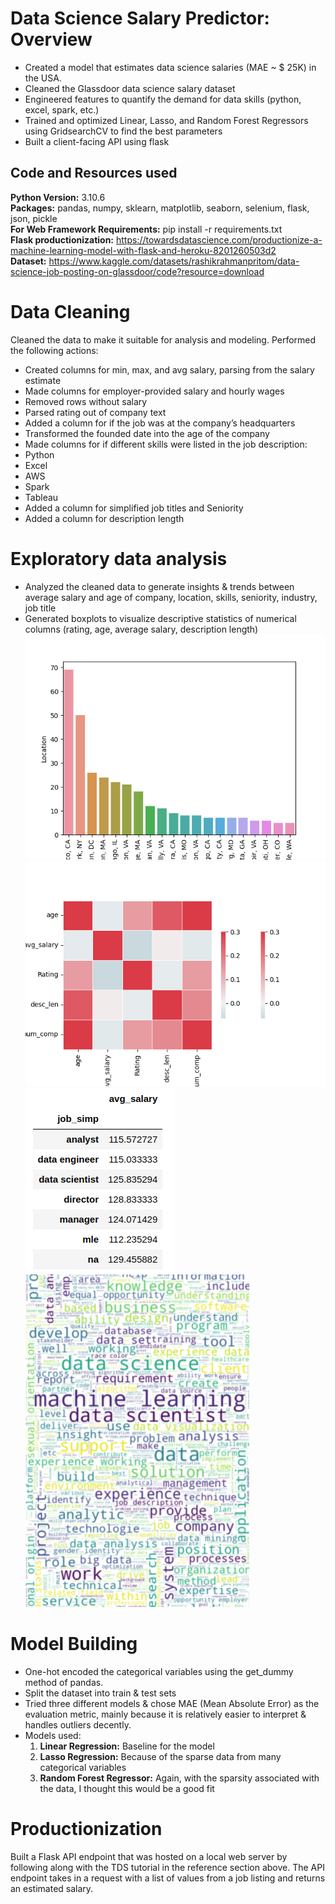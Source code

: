 # Data Science Salary Predictor: Overview

* Created a model that estimates data science salaries (MAE ~ $ 25K) in the USA.
* Cleaned the Glassdoor data science salary dataset
* Engineered features to quantify the demand for data skills (python, excel, spark, etc.)
* Trained and optimized Linear, Lasso, and Random Forest Regressors using GridsearchCV to find the best parameters
* Built a client-facing API using flask

## Code and Resources used
**Python Version:** 3.10.6 <br>
**Packages:** pandas, numpy, sklearn, matplotlib, seaborn, selenium, flask, json, pickle <br>
**For Web Framework Requirements:** pip install -r requirements.txt <br>
**Flask productionization:** https://towardsdatascience.com/productionize-a-machine-learning-model-with-flask-and-heroku-8201260503d2 <br>
**Dataset:** https://www.kaggle.com/datasets/rashikrahmanpritom/data-science-job-posting-on-glassdoor/code?resource=download <br>

# Data Cleaning
Cleaned the data to make it suitable for analysis and modeling. Performed the following actions: <br>

* Created columns for min, max, and avg salary, parsing from the salary estimate
* Made columns for employer-provided salary and hourly wages
* Removed rows without salary
* Parsed rating out of company text
* Added a column for if the job was at the company’s headquarters
* Transformed the founded date into the age of the company
* Made columns for if different skills were listed in the job description:
* Python
* Excel
* AWS
* Spark
* Tableau
* Added a column for simplified job titles and Seniority
* Added a column for description length

# Exploratory data analysis
* Analyzed the cleaned data to generate insights & trends between average salary and age of company, location, skills, seniority, industry, job title
* Generated boxplots to visualize descriptive statistics of numerical columns (rating, age, average salary, description length)
![Alt text](https://github.com/cipher499/ds_salary_project/blob/master/barchart.png)
![Alt text](https://github.com/cipher499/ds_salary_project/blob/master/heatmap.png)
![Alt text](https://github.com/cipher499/ds_salary_project/blob/master/pivottable.png)
![Alt text](https://github.com/cipher499/ds_salary_project/blob/master/word_cloud.png)

# Model Building
* One-hot encoded the categorical variables using the get_dummy method of pandas.
* Split the dataset into train & test sets
* Tried three different models & chose MAE (Mean Absolute Error) as the evaluation metric, mainly because it is relatively easier to interpret & handles outliers decently.
* Models used: <br>
  1. **Linear Regression:** Baseline for the model <br>
  2. **Lasso Regression:** Because of the sparse data from many categorical variables <br>
  3. **Random Forest Regressor:** Again, with the sparsity associated with the data, I thought this would be a good fit <br>


# Productionization

Built a Flask API endpoint that was hosted on a local web server by following along with the TDS tutorial in the reference section above. The API endpoint takes in a request with a list of values from a job listing and returns an estimated salary.


